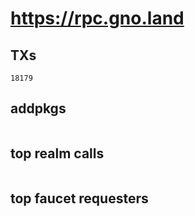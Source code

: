 # https://rpc.gno.land

## TXs
```
18179
```

## addpkgs
```
```

## top realm calls
```
```

## top faucet requesters
```
```

